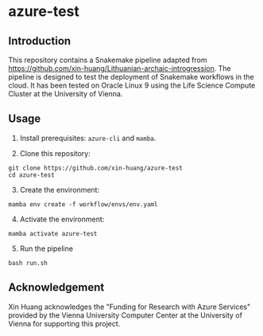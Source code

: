 # azure-test

## Introduction

This repository contains a Snakemake pipeline adapted from https://github.com/xin-huang/Lithuanian-archaic-introgression. The pipeline is designed to test the deployment of Snakemake workflows in the cloud. It has been tested on Oracle Linux 9 using the Life Science Compute Cluster at the University of Vienna.


## Usage

1. Install prerequisites: `azure-cli` and `mamba`.

2. Clone this repository:

```
git clone https://github.com/xin-huang/azure-test
cd azure-test
```

3. Create the environment:

```
mamba env create -f workflow/envs/env.yaml
```

4. Activate the environment:

```
mamba activate azure-test
```

5. Run the pipeline

```
bash run.sh
```

## Acknowledgement

Xin Huang acknowledges the "Funding for Research with Azure Services" provided by the Vienna University Computer Center at the University of Vienna for supporting this project.
